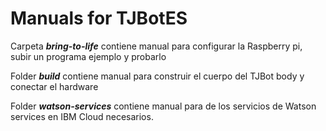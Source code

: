


# Manuals for TJBotES

Carpeta _**bring-to-life**_ contiene manual para configurar la Raspberry pi, subir un programa ejemplo y probarlo

Folder _**build**_ contiene manual para construir el cuerpo del TJBot body y conectar el hardware

Folder _**watson-services**_ contiene manual para de los servicios de Watson services en IBM Cloud necesarios.
